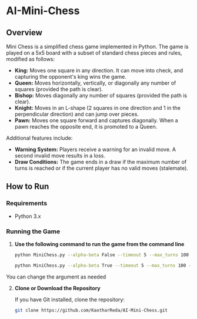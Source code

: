 # AI-Mini-Chess

## Overview

Mini Chess is a simplified chess game implemented in Python. The game is played on a 5x5 board with a subset of standard chess pieces and rules, modified as follows:

- **King:** Moves one square in any direction. It can move into check, and capturing the opponent's king wins the game.
- **Queen:** Moves horizontally, vertically, or diagonally any number of squares (provided the path is clear).
- **Bishop:** Moves diagonally any number of squares (provided the path is clear).
- **Knight:** Moves in an L-shape (2 squares in one direction and 1 in the perpendicular direction) and can jump over pieces.
- **Pawn:** Moves one square forward and captures diagonally. When a pawn reaches the opposite end, it is promoted to a Queen.

Additional features include:
- **Warning System:** Players receive a warning for an invalid move. A second invalid move results in a loss.
- **Draw Conditions:** The game ends in a draw if the maximum number of turns is reached or if the current player has no valid moves (stalemate).

## How to Run

### Requirements
- Python 3.x

### Running the Game

1. **Use the following command to run the game from the command line**

   ```bash
   python MiniChess.py --alpha-beta False --timeout 5 --max_turns 100 --play-mode H-H

   python MiniChess.py --alpha-beta True --timeout 5 --max_turns 100 --play-mode AI-AI --heuristic e2

  You can change the argument as needed 

2. **Clone or Download the Repository**

   If you have Git installed, clone the repository:
   ```bash
   git clone https://github.com/KaotharReda/AI-Mini-Chess.git
   
